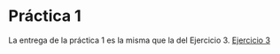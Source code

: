 # Práctica 1
La entrega de la práctica 1 es la misma que la del Ejercicio 3.
[Ejercicio 3](../../ejercicios/ejercicio3/)

